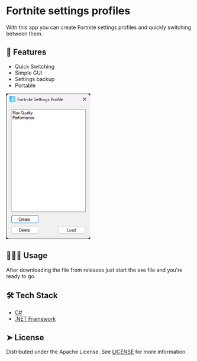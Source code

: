 # Fortnite settings profiles
With this app you can create Fortnite settings profiles and quickly switching between them.

## 🧐 Features    
- Quick Switching
- Simple GUI
- Settings backup
- Portable


![Image](app.png)
        

## 🧑🏻‍💻 Usage
After downloading the file from releases just start the exe file and you're ready to go.


## 🛠️ Tech Stack
- [C#](https://en.wikipedia.org/wiki/C_Sharp_(programming_language))
- [.NET Framework](https://dotnet.microsoft.com/)

## ➤ License
Distributed under the Apache License. See [LICENSE](LICENSE) for more information.
        
